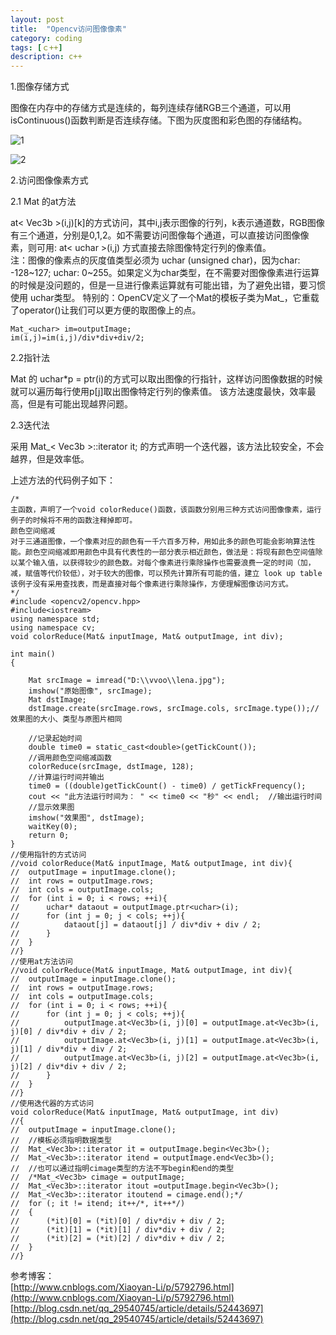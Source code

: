```yaml
---
layout: post
title:  "Opencv访问图像像素"
category: coding
tags: [ｃ++]
description: c++
---  
```


1.图像存储方式

图像在内存中的存储方式是连续的，每列连续存储RGB三个通道，可以用isContinuous()函数判断是否连续存储。下图为灰度图和彩色图的存储结构。 


![1](http://images2015.cnblogs.com/blog/993039/201608/993039-20160821150227058-1228580534.png)

![2](http://images2015.cnblogs.com/blog/993039/201608/993039-20160821150252558-1632770421.png)

2.访问图像像素方式

2.1 Mat 的at方法

at< Vec3b >(i,j)[k]的方式访问，其中i,j表示图像的行列，k表示通道数，RGB图像有三个通道，分别是0,1,2。如不需要访问图像每个通道，可以直接访问图像像素，则可用: at< uchar >(i,j) 方式直接去除图像特定行列的像素值。   
注：图像的像素点的灰度值类型必须为 uchar (unsigned char)，因为char: -128~127; uchar: 0~255。如果定义为char类型，在不需要对图像像素进行运算的时候是没问题的，但是一旦进行像素运算就有可能出错，为了避免出错，要习惯使用 uchar类型。 
特别的：OpenCV定义了一个Mat的模板子类为Mat_，它重载了operator()让我们可以更方便的取图像上的点。  
```
Mat_<uchar> im=outputImage;
im(i,j)=im(i,j)/div*div+div/2;
```

2.2指针法

Mat 的 uchar*p = ptr(i)的方式可以取出图像的行指针，这样访问图像数据的时候就可以遍历每行使用p[j]取出图像特定行列的像素值。 
该方法速度最快，效率最高，但是有可能出现越界问题。  

2.3迭代法  

采用 Mat_< Vec3b >::iterator it; 的方式声明一个迭代器，该方法比较安全，不会越界，但是效率低。  

上述方法的代码例子如下：
```
/*
主函数，声明了一个void colorReduce()函数，该函数分别用三种方式访问图像像素，运行例子的时候将不用的函数注释掉即可。
颜色空间缩减
对于三通道图像，一个像素对应的颜色有一千六百多万种，用如此多的颜色可能会影响算法性能。颜色空间缩减即用颜色中具有代表性的一部分表示相近颜色，做法是：将现有颜色空间值除以某个输入值，以获得较少的颜色数。对每个像素进行乘除操作也需要浪费一定的时间（加，减，赋值等代价较低），对于较大的图像，可以预先计算所有可能的值，建立 look up table
该例子没有采用查找表，而是直接对每个像素进行乘除操作，方便理解图像访问方式。
*/
#include <opencv2/opencv.hpp>    
#include<iostream>  
using namespace std;  
using namespace cv;  
void colorReduce(Mat& inputImage, Mat& outputImage, int div);  

int main()  
{  

    Mat srcImage = imread("D:\\vvoo\\lena.jpg");  
    imshow("原始图像", srcImage); 
    Mat dstImage;  
    dstImage.create(srcImage.rows, srcImage.cols, srcImage.type());//效果图的大小、类型与原图片相同   

    //记录起始时间  
    double time0 = static_cast<double>(getTickCount());  
    //调用颜色空间缩减函数  
    colorReduce(srcImage, dstImage, 128);  
    //计算运行时间并输出  
    time0 = ((double)getTickCount() - time0) / getTickFrequency();  
    cout << "此方法运行时间为： " << time0 << "秒" << endl;  //输出运行时间  
    //显示效果图  
    imshow("效果图", dstImage);  
    waitKey(0);  
    return 0;  
}  
//使用指针的方式访问
//void colorReduce(Mat& inputImage, Mat& outputImage, int div){
//  outputImage = inputImage.clone();
//  int rows = outputImage.rows;
//  int cols = outputImage.cols;
//  for (int i = 0; i < rows; ++i){
//      uchar* dataout = outputImage.ptr<uchar>(i);
//      for (int j = 0; j < cols; ++j){
//          dataout[j] = dataout[j] / div*div + div / 2;
//      }
//  }
//}
//使用at方法访问
//void colorReduce(Mat& inputImage, Mat& outputImage, int div){
//  outputImage = inputImage.clone();
//  int rows = outputImage.rows;
//  int cols = outputImage.cols;
//  for (int i = 0; i < rows; ++i){
//      for (int j = 0; j < cols; ++j){
//          outputImage.at<Vec3b>(i, j)[0] = outputImage.at<Vec3b>(i, j)[0] / div*div + div / 2;
//          outputImage.at<Vec3b>(i, j)[1] = outputImage.at<Vec3b>(i, j)[1] / div*div + div / 2;
//          outputImage.at<Vec3b>(i, j)[2] = outputImage.at<Vec3b>(i, j)[2] / div*div + div / 2;
//      }
//  }
//}
//使用迭代器的方式访问
void colorReduce(Mat& inputImage, Mat& outputImage, int div)
//{
//  outputImage = inputImage.clone();
//  //模板必须指明数据类型    
//  Mat_<Vec3b>::iterator it = outputImage.begin<Vec3b>();
//  Mat_<Vec3b>::iterator itend = outputImage.end<Vec3b>();
//  //也可以通过指明cimage类型的方法不写begin和end的类型    
//  /*Mat_<Vec3b> cimage = outputImage;
//  Mat_<Vec3b>::iterator itout =outputImage.begin<Vec3b>();
//  Mat_<Vec3b>::iterator itoutend = cimage.end();*/
//  for (; it != itend; it++/*, it++*/)
//  {
//      (*it)[0] = (*it)[0] / div*div + div / 2;
//      (*it)[1] = (*it)[1] / div*div + div / 2;
//      (*it)[2] = (*it)[2] / div*div + div / 2;
//  }
//}
```

参考博客：   
[http://www.cnblogs.com/Xiaoyan-Li/p/5792796.html](http://www.cnblogs.com/Xiaoyan-Li/p/5792796.html)
[http://blog.csdn.net/qq_29540745/article/details/52443697](http://blog.csdn.net/qq_29540745/article/details/52443697)

